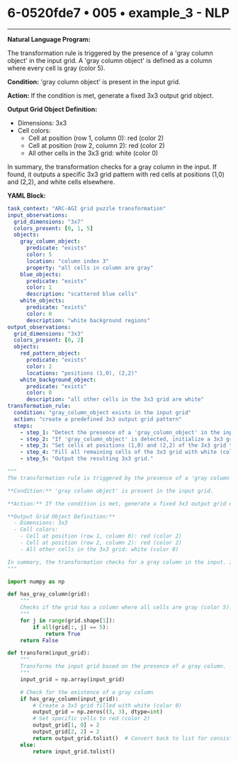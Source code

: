 # 6-0520fde7 • 005 • example_3 - NLP

---
**Natural Language Program:**

The transformation rule is triggered by the presence of a 'gray column object' in the input grid. A 'gray column object' is defined as a column where every cell is gray (color 5).

**Condition:** 'gray column object' is present in the input grid.

**Action:** If the condition is met, generate a fixed 3x3 output grid object.

**Output Grid Object Definition:**
  - Dimensions: 3x3
  - Cell colors:
    - Cell at position (row 1, column 0): red (color 2)
    - Cell at position (row 2, column 2): red (color 2)
    - All other cells in the 3x3 grid: white (color 0)

In summary, the transformation checks for a gray column in the input. If found, it outputs a specific 3x3 grid pattern with red cells at positions (1,0) and (2,2), and white cells elsewhere.

**YAML Block:**

```yaml
task_context: "ARC-AGI grid puzzle transformation"
input_observations:
  grid_dimensions: "3x7"
  colors_present: [0, 1, 5]
  objects:
    gray_column_object:
      predicate: "exists"
      color: 5
      location: "column index 3"
      property: "all cells in column are gray"
    blue_objects:
      predicate: "exists"
      color: 1
      description: "scattered blue cells"
    white_objects:
      predicate: "exists"
      color: 0
      description: "white background regions"
output_observations:
  grid_dimensions: "3x3"
  colors_present: [0, 2]
  objects:
    red_pattern_object:
      predicate: "exists"
      color: 2
      locations: "positions (1,0), (2,2)"
    white_background_object:
      predicate: "exists"
      color: 0
      description: "all other cells in the 3x3 grid are white"
transformation_rule:
  condition: "gray_column_object exists in the input grid"
  action: "create a predefined 3x3 output grid pattern"
  steps:
    - step_1: "Detect the presence of a 'gray_column_object' in the input grid."
    - step_2: "If 'gray_column_object' is detected, initialize a 3x3 grid."
    - step_3: "Set cells at positions (1,0) and (2,2) of the 3x3 grid to red (color 2)."
    - step_4: "Fill all remaining cells of the 3x3 grid with white (color 0)."
    - step_5: "Output the resulting 3x3 grid."
```

```python
"""
The transformation rule is triggered by the presence of a 'gray column object' in the input grid. A 'gray column object' is defined as a column where every cell is gray (color 5).

**Condition:** 'gray column object' is present in the input grid.

**Action:** If the condition is met, generate a fixed 3x3 output grid object.

**Output Grid Object Definition:**
  - Dimensions: 3x3
  - Cell colors:
    - Cell at position (row 1, column 0): red (color 2)
    - Cell at position (row 2, column 2): red (color 2)
    - All other cells in the 3x3 grid: white (color 0)

In summary, the transformation checks for a gray column in the input. If found, it outputs a specific 3x3 grid pattern with red cells at positions (1,0) and (2,2), and white cells elsewhere.
"""

import numpy as np

def has_gray_column(grid):
    """
    Checks if the grid has a column where all cells are gray (color 5).
    """
    for j in range(grid.shape[1]):
        if all(grid[:, j] == 5):
            return True
    return False

def transform(input_grid):
    """
    Transforms the input grid based on the presence of a gray column.
    """
    input_grid = np.array(input_grid)

    # Check for the existence of a gray column
    if has_gray_column(input_grid):
        # Create a 3x3 grid filled with white (color 0)
        output_grid = np.zeros((3, 3), dtype=int)
        # Set specific cells to red (color 2)
        output_grid[1, 0] = 2
        output_grid[2, 2] = 2
        return output_grid.tolist()  # Convert back to list for consistency with ARC
    else:
        return input_grid.tolist()
```
